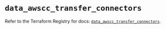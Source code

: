 # `data_awscc_transfer_connectors`

Refer to the Terraform Registry for docs: [`data_awscc_transfer_connectors`](https://registry.terraform.io/providers/hashicorp/awscc/0.70.0/docs/data-sources/transfer_connectors).
